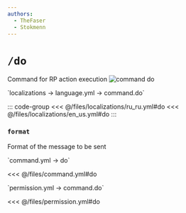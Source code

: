 ```yaml
---
authors:
  - TheFaser
  - Stokmenn
---
```


# `/do`

Command for RP action execution
![command do](/commanddo.png)

[//]: # (localization)
<!--@include: @/parts/words.md#localization--> 
<!--@include: @/parts/words.md#path--> `localizations → language.yml → command.do`

<!--@include: @/parts/words.md#default--> 

::: code-group
<<< @/files/localizations/ru_ru.yml#do
<<< @/files/localizations/en_us.yml#do
:::

### `format`

Format of the message to be sent

[//]: # (command.yml)
<!--@include: @/parts/words.md#setting-->
<!--@include: @/parts/words.md#path--> `command.yml → do`

<!--@include: @/parts/words.md#default-->
<<< @/files/command.yml#do

<!--@include: @/parts/enable.md-->
<!--@include: @/parts/range.md-->
<!--@include: @/parts/aliases.md-->
<!--@include: @/parts/destination.md-->
<!--@include: @/parts/cooldown.md-->
<!--@include: @/parts/sound.md-->

[//]: # (permission.yml)
<!--@include: @/parts/words.md#permission-->
<!--@include: @/parts/words.md#path--> `permission.yml → command.do`

<!--@include: @/parts/words.md#default-->
<<< @/files/permission.yml#do

<!--@include: @/parts/permission/permissionTier3.md-->
<!--@include: @/parts/permission/cooldown.md-->
<!--@include: @/parts/permission/sound.md-->